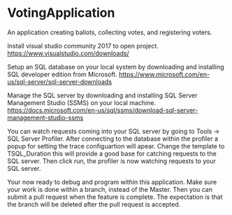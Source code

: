 # VotingApplication
An application creating ballots, collecting votes, and registering voters.


Install visual studio community 2017 to open project. 
https://www.visualstudio.com/downloads/

Setup an SQL database on your local system by downloading and installing SQL developer edition from Microsoft. 
https://www.microsoft.com/en-us/sql-server/sql-server-downloads

Manage the SQL server by downloading and installing SQL Server Management Studio (SSMS) on your local machine.
https://docs.microsoft.com/en-us/sql/ssms/download-sql-server-management-studio-ssms

You can watch requests coming into your SQL server by going to Tools -> SQL Server Profiler. After connecting to the database within the profiler a popup for setting the trace configuartion will apear. Change the template to TSQL_Duration this will provide a good base for catching requests to the SQL server. Then click run, the profiler is now watching requests to your SQL server.

Your now ready to debug and program within this application. Make sure your work is done within a branch, instead of the Master. Then you can submit a pull request when the feature is complete. The expectation is that the branch will be deleted after the pull request is accepted.

